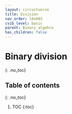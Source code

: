```yaml
---
layout: circuitverse
title: Division
nav_order: l0s003
cvib_level: basic
parent: Binary algebra
has_children: false
---
```


# Binary division
{: .no_toc}

## Table of contents
{: .no_toc}

1. TOC
{:toc}
